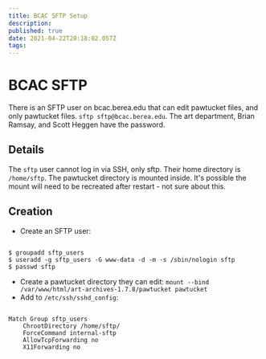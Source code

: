 ```yaml
---
title: BCAC SFTP Setup
description: 
published: true
date: 2021-04-22T20:18:02.057Z
tags: 
---
```


# BCAC SFTP

There is an SFTP user on bcac.berea.edu that can edit pawtucket files, and only pawtucket files. `sftp sftp@bcac.berea.edu`. The art department, Brian Ramsay, and Scott Heggen have the password.

## Details
The `sftp` user cannot log in via SSH, only sftp. Their home directory is `/home/sftp`. The pawtucket directory is mounted inside. It's possible the mount will need to be recreated after restart - not sure about this.

## Creation

- Create an SFTP user: 

<code>
$ groupadd sftp_users
$ useradd -g sftp_users -G www-data -d -m -s /sbin/nologin sftp
$ passwd sftp
</code>

- Create a pawtucket directory they can edit: `mount --bind /var/www/html/art-archives-1.7.8/pawtucket pawtucket`
- Add to `/etc/ssh/sshd_config`:

<code>
Match Group sftp_users
    ChrootDirectory /home/sftp/
    ForceCommand internal-sftp
    AllowTcpForwarding no
    X11Forwarding no
</code>